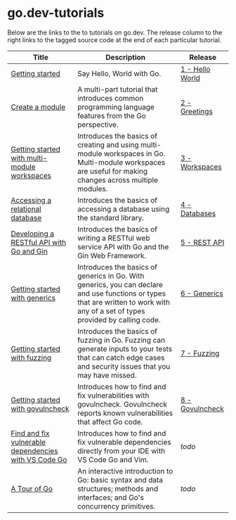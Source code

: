 # go.dev-tutorials


Below are the links to the to tutorials on go.dev. The release column to the right links to the tagged source code at the end of each particular tutorial.


| Title | Description | Release |
|-------|-------------|---------|
| [Getting started](https://go.dev/doc/tutorial/getting-started) | Say Hello, World with Go.  | [1 - Hello World](https://github.com/treejamie/go.dev-tutorials/pull/1)    |
| [Create a module](https://go.dev/doc/tutorial/create-module)  | A multi-part tutorial that introduces common programming language features from the Go perspective.   |  [2 - Greetings](https://github.com/treejamie/go.dev-tutorials/pull/2)  |
| [Getting started with multi-module workspaces](https://go.dev/doc/tutorial/workspaces)  | Introduces the basics of creating and using multi-module workspaces in Go. Multi-module workspaces are useful for making changes across multiple modules.  |  [3 - Workspaces](https://github.com/treejamie/go.dev-tutorials/pull/3)       |
| [Accessing a relational database](https://go.dev/doc/tutorial/database-access)                      | Introduces the basics of accessing a database using the standard library.     |   [4 - Databases](https://github.com/treejamie/go.dev-tutorials/pull/14)      |
| [Developing a RESTful API with Go and Gin](https://go.dev/doc/tutorial/web-service-gin)             | Introduces the basics of writing a RESTful web service API with Go and the Gin Web Framework.  |   [5 - REST API](https://github.com/treejamie/go.dev-tutorials/pull/16) |
| [Getting started with generics](https://go.dev/doc/tutorial/generics)                               | Introduces the basics of generics in Go. With generics, you can declare and use functions or types that are written to work with any of a set of types provided by calling code.                      |    [6 - Generics](https://github.com/treejamie/go.dev-tutorials/pull/17)  |
| [Getting started with fuzzing](https://go.dev/doc/tutorial/fuzz)                                    | Introduces the basics of fuzzing in Go. Fuzzing can generate inputs to your tests that can catch edge cases and security issues that you may have missed.                                            |    [7 - Fuzzing](https://github.com/treejamie/go.dev-tutorials/pull/18)      |
| [Getting started with govulncheck](https://go.dev/doc/tutorial/govulncheck)                         | Introduces how to find and fix vulnerabilities with govulncheck. Govulncheck reports known vulnerabilities that affect Go code.                                                                      |      [8 - Govulncheck](https://github.com/treejamie/go.dev-tutorials/pull/19)    |
| [Find and fix vulnerable dependencies with VS Code Go](https://go.dev/doc/tutorial/vuln-vscode)     | Introduces how to find and fix vulnerable dependencies directly from your IDE with VS Code Go and Vim.                                                                                               |    _todo_      |
| [A Tour of Go](https://go.dev/tour/welcome/1)                                                       | An interactive introduction to Go: basic syntax and data structures; methods and interfaces; and Go's concurrency primitives.                                                                         |   _todo_       |
